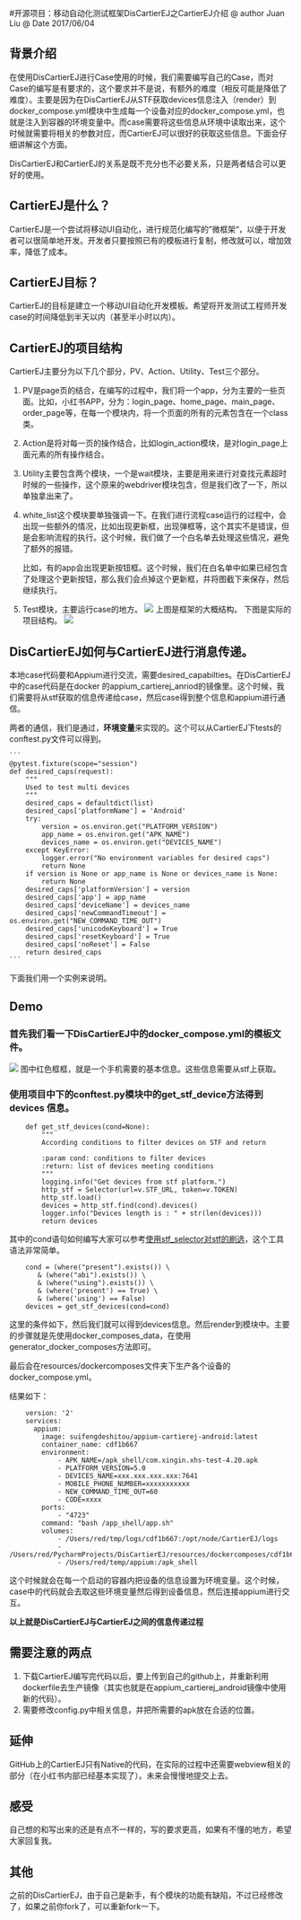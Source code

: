 #开源项目：移动自动化测试框架DisCartierEJ之CartierEJ介绍
@ author Juan Liu 
@ Date 2017/06/04

## 背景介绍

在使用DisCartierEJ进行Case使用的时候，我们需要编写自己的Case，而对Case的编写是有要求的，这个要求并不是说，有额外的难度（相反可能是降低了难度）。主要是因为在DisCartierEJ从STF获取devices信息注入（render）到docker\_compose.yml模块中生成每一个设备对应的docker\_compose.yml，也就是注入到容器的环境变量中。而case需要将这些信息从环境中读取出来，这个时候就需要将相关的参数对应，而CartierEJ可以很好的获取这些信息。下面会仔细讲解这个方面。

DisCartierEJ和CartierEJ的关系是既不充分也不必要关系，只是两者结合可以更好的使用。

## CartierEJ是什么？

CartierEJ是一个尝试将移动UI自动化，进行规范化编写的”微框架“，以便于开发者可以很简单地开发。开发者只要按照已有的模板进行复制，修改就可以，增加效率，降低了成本。


## CartierEJ目标？

CartierEJ的目标是建立一个移动UI自动化开发模板。希望将开发测试工程师开发case的时间降低到半天以内（甚至半小时以内）。

## CartierEJ的项目结构

CartierEJ主要分为以下几个部分，PV、Action、Utility、Test三个部分。

1. PV是page页的结合，在编写的过程中，我们将一个app，分为主要的一些页面。比如，小红书APP，分为：login\_page、home\_page、main\_page、order\_page等，在每一个模块内，将一个页面的所有的元素包含在一个class类。
2. Action是将对每一页的操作结合，比如login_action模块，是对login_page上面元素的所有操作结合。
3. Utility主要包含两个模块，一个是wait模块，主要是用来进行对查找元素超时时候的一些操作，这个原来的webdriver模块包含，但是我们改了一下，所以单独拿出来了。
4. white_list这个模块要单独强调一下。在我们进行流程case运行的过程中，会出现一些额外的情况，比如出现更新框，出现弹框等，这个其实不是错误，但是会影响流程的执行。这个时候，我们做了一个白名单去处理这些情况，避免了额外的报错。

	比如，有的app会出现更新按钮框。这个时候，我们在白名单中如果已经包含了处理这个更新按钮，那么我们会点掉这个更新框，并将图截下来保存，然后继续执行。
5. Test模块，主要运行case的地方。
<img src='pics_resources/jiegoutu01.png'></img>
上图是框架的大概结构。
下图是实际的项目结构。
<img src='pics_resources/jiegoutu.jpeg'></img>

## DisCartierEJ如何与CartierEJ进行消息传递。
本地case代码要和Appium进行交流，需要desired\_capabilties。在DisCartierEJ中的case代码是在docker 的appium\_cartierej\_anriod的镜像里。这个时候，我们需要将从stf获取的信息传递给case，然后case得到整个信息和appium进行通信。

两者的通信，我们是通过，**环境变量**来实现的。这个可以从CartierEJ下tests的conftest.py文件可以得到。

	```
	@pytest.fixture(scope="session")
	def desired_caps(request):
	    """
	    Used to test multi devices
	    """
	    desired_caps = defaultdict(list)
	    desired_caps['platformName'] = 'Android'
	    try:
	        version = os.environ.get("PLATFORM_VERSION")
	        app_name = os.environ.get("APK_NAME")
	        devices_name = os.environ.get("DEVICES_NAME")
	    except KeyError:
	        logger.error("No environment variables for desired caps")
	        return None
	    if version is None or app_name is None or devices_name is None:
	        return None
	    desired_caps['platformVersion'] = version
	    desired_caps['app'] = app_name
	    desired_caps['deviceName'] = devices_name
	    desired_caps['newCommandTimeout'] = os.environ.get("NEW_COMMAND_TIME_OUT")
	    desired_caps['unicodeKeyboard'] = True
	    desired_caps['resetKeyboard'] = True
	    desired_caps['noReset'] = False
	    return desired_caps
	```
下面我们用一个实例来说明。
## Demo

### 首先我们看一下DisCartierEJ中的docker\_compose.yml的模板文件。
<img src="pics_resources/dc_template.jpeg"></img>
图中红色框框，就是一个手机需要的基本信息。这些信息需要从stf上获取。

### 使用项目中下的conftest.py模块中的get_stf_device方法得到devices 信息。
	
		def get_stf_devices(cond=None):
		    """
		    According conditions to filter devices on STF and return
		
		    :param cond: conditions to filter devices
		    :return: list of devices meeting conditions
		    """
		    logging.info("Get devices from stf platform.")
		    http_stf = Selector(url=v.STF_URL, token=v.TOKEN)
		    http_stf.load()
		    devices = http_stf.find(cond).devices()
		    logger.info("Devices length is : " + str(len(devices)))
		    return devices
其中的cond语句如何编写大家可以参考[使用stf_selector对stf的刷选](https://testerhome.com/topics/6939)，这个工具语法非常简单。
		
		cond = (where("present").exists()) \
           & (where("abi").exists()) \
           & (where("using").exists()) \
           & (where('present') == True) \
           & (where('using') == False)
    	devices = get_stf_devices(cond=cond)
这里的条件如下，然后我们就可以得到devices信息。然后render到模块中。主要的步骤就是先使用docker\_composes\_data，在使用generator\_docker\_composes方法即可。

最后会在resources/dockercomposes文件夹下生产各个设备的docker\_compose.yml。

结果如下：

		version: '2'
		services:
		  appium:
		    image: suifengdeshitou/appium-cartierej-android:latest
		    container_name: cdf1b667
		    environment:
		        - APK_NAME=/apk_shell/com.xingin.xhs-test-4.20.apk
		        - PLATFORM_VERSION=5.0
		        - DEVICES_NAME=xxx.xxx.xxx.xxx:7641
		        - MOBILE_PHONE_NUMBER=xxxxxxxxxxx
		        - NEW_COMMAND_TIME_OUT=60
		        - CODE=xxxx
		    ports:
		        - "4723"
		    command: "bash /app_shell/app.sh"
		    volumes:
		        - /Users/red/tmp/logs/cdf1b667:/opt/node/CartierEJ/logs
		        - /Users/red/PycharmProjects/DisCartierEJ/resources/dockercomposes/cdf1b667:/app_shell
		        - /Users/red/temp/appium:/apk_shell
		        
这个时候就会在每一个启动的容器内把设备的信息设置为环境变量。这个时候，case中的代码就会去取这些环境变量然后得到设备信息，然后连接appium进行交互。

**以上就是DisCartierEJ与CartierEJ之间的信息传递过程**

## 需要注意的两点

1. 下载CartierEJ编写完代码以后，要上传到自己的github上，并重新利用dockerfile去生产镜像（其实也就是在appium\_cartierej\_android镜像中使用新的代码）。
2. 需要修改config.py中相关信息，并把所需要的apk放在合适的位置。


## 延伸

GitHub上的CartierEJ只有Native的代码，在实际的过程中还需要webview相关的部分（在小红书内部已经基本实现了）。未来会慢慢地提交上去。

## 感受
自己想的和写出来的还是有点不一样的，写的要求更高，如果有不懂的地方，希望大家回复我。

## 其他
之前的DisCartierEJ，由于自己是新手，有个模块的功能有缺陷，不过已经修改了，如果之前你fork了，可以重新fork一下。